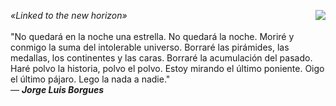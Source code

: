 <img align="right" src="https://github-readme-stats.vercel.app/api?username=nzkdevsaider&theme=merko&count_private=true&show_icons=true&hide_title=true&hide=stars" /><i>«Linked to the new horizon»</i><br><br>"No quedará en la noche una estrella.
No quedará la noche.
Moriré y conmigo la suma
del intolerable universo.
Borraré las pirámides, las medallas,
los continentes y las caras.
Borraré la acumulación del pasado.
Haré polvo la historia, polvo el polvo.
Estoy mirando el último poniente.
Oigo el último pájaro.
Lego la nada a nadie."<br>— <i><b> Jorge Luis Borgues</b> </i>
